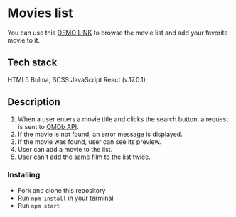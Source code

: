 # Movies list

You can use this [DEMO LINK](https://antonskliarov.github.io/react_movies-list-fetch-movies/) to browse the movie list and add your favorite movie to it.

## Tech stack
HTML5
Bulma, SCSS
JavaScript
React (v.17.0.1)

## Description

1. When a user enters a movie title and clicks the search button, a request is sent to [OMDb API](http://www.omdbapi.com/).
1. If the movie is not found, an error message is displayed.
1. If the movie was found, user can see its preview.
1. User can add a movie to the list.
1. User can't add the same film to the list twice.

### Installing

  * Fork and clone this repository
  * Run `npm install` in your terminal
  * Run `npm start`
